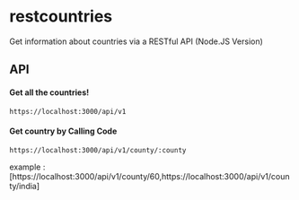 restcountries
=============

Get information about countries via a RESTful API (Node.JS Version)

## API

#### Get all the countries!
```
https://localhost:3000/api/v1
```



#### Get country by Calling Code

```
https://localhost:3000/api/v1/county/:county

```
example : [https://localhost:3000/api/v1/county/60,https://localhost:3000/api/v1/county/india]



